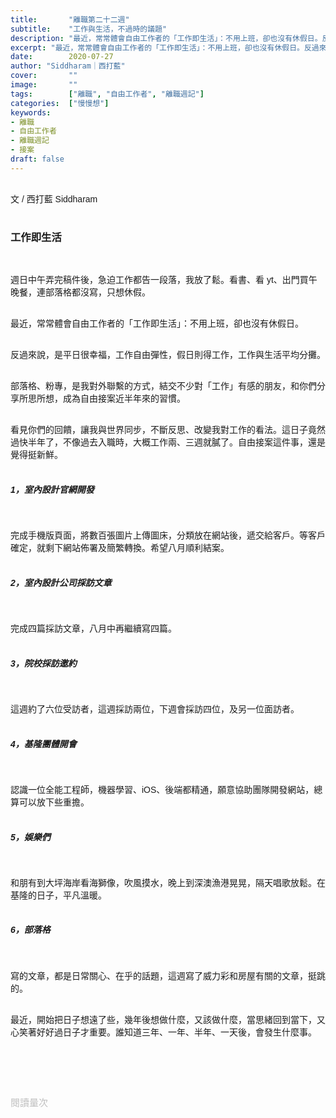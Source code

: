 ```yaml
---
title:       "離職第二十二週"
subtitle:    "工作與生活，不過時的議題"
description: "最近，常常體會自由工作者的「工作即生活」：不用上班，卻也沒有休假日。反過來說，是平日很幸福，工作自由彈性，假日則得工作，工作與生活平均分攤..."
excerpt: "最近，常常體會自由工作者的「工作即生活」：不用上班，卻也沒有休假日。反過來說，是平日很幸福，工作自由彈性，假日則得工作，工作與生活平均分攤..."
date:        2020-07-27
author: "Siddharam｜西打藍"
cover:       ""
image:       ""
tags:        ["離職", "自由工作者", "離職週記"]
categories:  ["慢慢想"]
keywords:
- 離職
- 自由工作者
- 離職週記
- 接案
draft: false
---
```


<article style="font-family: 'Noto Sans TC', '微軟正黑體', sans-serif; font-weight: 300;">

<br>文 / 西打藍 Siddharam<br><br>

<h3 class="article-h1-color">工作即生活</h3><br>

週日中午弄完稿件後，急迫工作都告一段落，我放了鬆。看書、看 yt、出門買午晚餐，連部落格都沒寫，只想休假。<br><br>

最近，常常體會自由工作者的「工作即生活」：不用上班，卻也沒有休假日。<br><br>

反過來說，是平日很幸福，工作自由彈性，假日則得工作，工作與生活平均分攤。<br><br>

部落格、粉專，是我對外聯繫的方式，結交不少對「工作」有感的朋友，和你們分享所思所想，成為自由接案近半年來的習慣。<br><br>

看見你們的回饋，讓我與世界同步，不斷反思、改變我對工作的看法。這日子竟然過快半年了，不像過去入職時，大概工作兩、三週就膩了。自由接案這件事，還是覺得挺新鮮。<br><br>


<h5 class="article-h1-color">1，室內設計官網開發</h5><br>

完成手機版頁面，將數百張圖片上傳圖床，分類放在網站後，遞交給客戶。等客戶確定，就剩下網站佈署及簡繁轉換。希望八月順利結案。<br><br>


<h5 class="article-h1-color">2，室內設計公司採訪文章</h5><br>

完成四篇採訪文章，八月中再繼續寫四篇。<br><br>


<h5 class="article-h1-color">3，院校採訪邀約</h5><br>

這週約了六位受訪者，這週採訪兩位，下週會採訪四位，及另一位面訪者。<br><br>


<h5 class="article-h1-color">4，基隆團體開會</h5><br>

認識一位全能工程師，機器學習、iOS、後端都精通，願意協助團隊開發網站，總算可以放下些重擔。<br><br>


<h5 class="article-h1-color">5，娛樂們</h5><br>

和朋有到大坪海岸看海獅像，吹風摸水，晚上到深澳漁港晃晃，隔天唱歌放鬆。在基隆的日子，平凡溫暖。<br><br>


<h5 class="article-h1-color">6，部落格</h5><br>

寫的文章，都是日常關心、在乎的話題，這週寫了威力彩和房屋有關的文章，挺跳的。<br><br>

最近，開始把日子想遠了些，幾年後想做什麼，又該做什麼，當思緒回到當下，又心笑著好好過日子才重要。誰知道三年、一年、半年、一天後，會發生什麼事。<br><br>










<br><br><br>

</article>

<div style="color: #bfbfbf; font-size: 15px;" id="busuanzi_container_page_pv">
  閱讀量<span id="busuanzi_value_page_pv"></span>次
</div>




<script src="../../js/post.js"></script>




